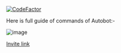 [![CodeFactor](https://www.codefactor.io/repository/github/divyamsamarwal/autobot/badge)](https://www.codefactor.io/repository/github/divyamsamarwal/autobot)

Here is full guide of commands of Autobot:-

![image](https://user-images.githubusercontent.com/72195951/150482395-e3ca56d3-e66c-47eb-9a2a-531414503d90.png)





[Invite link](https://discord.com/api/oauth2/authorize?client_id=858965828716331019&permissions=8&scope=bot%20applications.commands)
